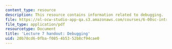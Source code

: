 ```yaml
---
content_type: resource
description: This resource contains information related to debugging.
file: https://ol-ocw-studio-app-qa.s3.amazonaws.com/courses/6-00sc-introduction-to-computer-science-and-programming-spring-2011/20b78cd60fbaf0854b5352b8cf94cae0_MIT6_00SCS11_lec07.pdf
file_type: application/pdf
resourcetype: Document
title: 'Lecture 7 handout: Debugging'
uid: 20b78cd6-0fba-f085-4b53-52b8cf94cae0
---
```

